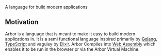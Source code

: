 A language for build modern applications 

## Motivation

Arbor is a language that is meant to make it easy to build modern applications in. It is a semi functional language inspired primarily by [Golang](https://golang.org/), [TypeScript](https://www.typescriptlang.org/) and vaguley by [Elixir](https://elixir-lang.org/). Arbor Compiles into [Web Assembly](https://webassembly.org/) which enables it to be run in the browser or via the Arbor Virtual Machine.